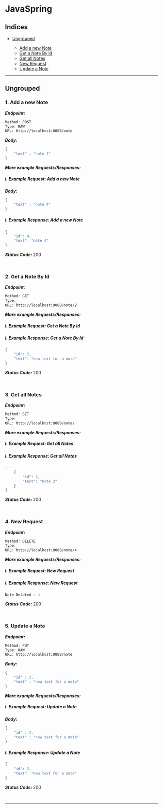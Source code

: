 
# JavaSpring



## Indices

* [Ungrouped](#ungrouped)

  * [Add a new Note](#1-add-a-new-note)
  * [Get a Note By Id](#2-get-a-note-by-id)
  * [Get all Notes](#3-get-all-notes)
  * [New Request](#4-new-request)
  * [Update a Note](#5-update-a-note)


--------


## Ungrouped



### 1. Add a new Note



***Endpoint:***

```bash
Method: POST
Type: RAW
URL: http://localhost:8080/note
```



***Body:***

```js        
{
    "text" : "note 4"
}
```



***More example Requests/Responses:***


##### I. Example Request: Add a new Note



***Body:***

```js        
{
    "text" : "note 4"
}
```



##### I. Example Response: Add a new Note
```js
{
    "id": 4,
    "text": "note 4"
}
```


***Status Code:*** 200

<br>



### 2. Get a Note By Id



***Endpoint:***

```bash
Method: GET
Type: 
URL: http://localhost:8080/note/2
```



***More example Requests/Responses:***


##### I. Example Request: Get a Note By Id



##### I. Example Response: Get a Note By Id
```js
{
    "id": 2,
    "text": "new text for a note"
}
```


***Status Code:*** 200

<br>



### 3. Get all Notes



***Endpoint:***

```bash
Method: GET
Type: 
URL: http://localhost:8080/notes
```



***More example Requests/Responses:***


##### I. Example Request: Get all Notes



##### I. Example Response: Get all Notes
```js
[
    {
        "id": 2,
        "text": "note 2"
    }
]
```


***Status Code:*** 200

<br>



### 4. New Request



***Endpoint:***

```bash
Method: DELETE
Type: 
URL: http://localhost:8080/note/4
```



***More example Requests/Responses:***


##### I. Example Request: New Request



##### I. Example Response: New Request
```js
Note Deleted : 4
```


***Status Code:*** 200

<br>



### 5. Update a Note



***Endpoint:***

```bash
Method: PUT
Type: RAW
URL: http://localhost:8080/note
```



***Body:***

```js        
{
    "id" : 2,
    "text" : "new text for a note"
}
```



***More example Requests/Responses:***


##### I. Example Request: Update a Note



***Body:***

```js        
{
    "id" : 2,
    "text" : "new text for a note"
}
```



##### I. Example Response: Update a Note
```js
{
    "id": 2,
    "text": "new text for a note"
}
```


***Status Code:*** 200

<br>



---
